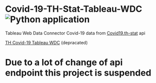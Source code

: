 # Covid-19-TH-Stat-Tableau-WDC ![Python application](https://github.com/pluz85/Covid-19-TH-Stat-Tableau-WDC/workflows/Python%20application/badge.svg)
Tableau Web Data Connector Covid-19 data from [Covid19.th-stat](https://covid19.th-stat.com/) api

[TH Covid-19 Tableau WDC](https://covid-19-th-stat-tableau-wdc.herokuapp.com/) (depracated)

# Due to a lot of change of api endpoint this project is suspended 

